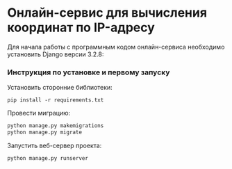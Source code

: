 # Онлайн-сервис для вычисления координат по IP-адресу

Для начала работы с программным кодом онлайн-сервиса необходимо
установить Django версии 3.2.8:

### Инструкция по установке и первому запуску 

Установить сторонние библиотеки:

```
pip install -r requirements.txt
```

Провести миграцию:

```bash
python manage.py makemigrations
python manage.py migrate
```

Запустить веб-сервер проекта:

```bash
python manage.py runserver
```